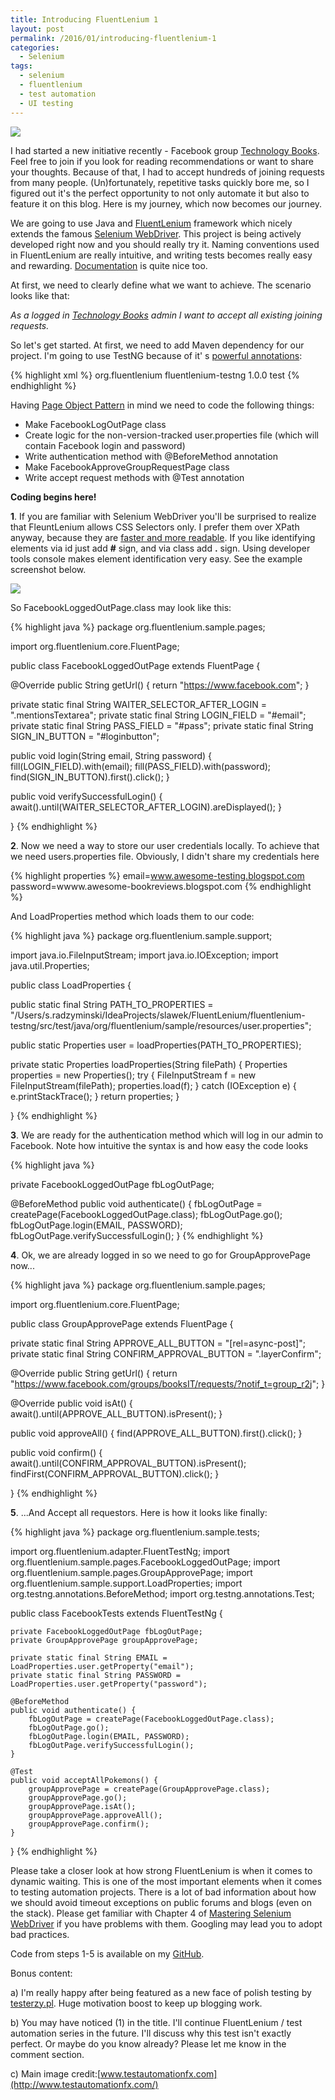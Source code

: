 ```yaml
---
title: Introducing FluentLenium 1
layout: post
permalink: /2016/01/introducing-fluentlenium-1
categories:
  - Selenium
tags:
  - selenium
  - fluentlenium
  - test automation
  - UI testing 
---
```


![](/images/blog/developer.png)

I had started a new initiative recently - Facebook group [Technology Books](https://www.facebook.com/groups/booksIT/).
Feel free to join if you look for reading recommendations or want to share your thoughts. Because of that, I had to
accept hundreds of joining requests from many people. (Un)fortunately, repetitive tasks quickly bore me, so I figured
out it's the perfect opportunity to not only automate it but also to feature it on this blog. Here is my journey, which
now becomes our journey.

We are going to use Java and [FluentLenium](https://github.com/FluentLenium/FluentLenium) framework which nicely extends
the famous [Selenium WebDriver](http://www.seleniumhq.org/projects/webdriver/). This project is being actively developed
right now and you should really try it. Naming conventions used in FluentLenium are really intuitive, and writing tests
becomes really easy and
rewarding. [Documentation](https://github.com/FluentLenium/FluentLenium/blob/master/README.markdown) is quite nice too.

At first, we need to clearly define what we want to achieve. The scenario looks like that:

_As a logged in [Technology Books](https://www.facebook.com/groups/booksIT/) admin I want to accept all existing joining
requests._

So let's get started. At first, we need to add Maven dependency for our project. I'm going to use TestNG because of it'
s [powerful annotations](http://www.softwaretestinghelp.com/testng-annotations-in-selenium/):

{% highlight xml %}
<dependency>
    <groupId>org.fluentlenium</groupId>
    <artifactId>fluentlenium-testng</artifactId>
    <version>1.0.0</version>
    <scope>test</scope>
</dependency>
{% endhighlight %}

Having [Page Object Pattern](http://martinfowler.com/bliki/PageObject.html) in mind we need to code the following
things:

- Make FacebookLogOutPage class  
- Create logic for the non-version-tracked user.properties file (which will contain Facebook login and password)
- Write authentication method with @BeforeMethod annotation
- Make FacebookApproveGroupRequestPage class
- Write accept request methods with @Test annotation

**Coding begins here!**

**1**. If you are familiar with Selenium WebDriver you'll be surprised to realize that FleuntLenium allows CSS Selectors
only. I prefer them over XPath anyway, because they
are [faster and more readable](http://elementalselenium.com/tips/32-xpath-vs-css). If you like identifying elements via
id just add **#** sign, and via class add **.** sign. Using developer tools console makes element identification very
easy. See the example screenshot below.

![](/images/blog/Screenshot%2B2016-01-17%2B09.03.34.png)

So FacebookLoggedOutPage.class may look like this:

{% highlight java %}
package org.fluentlenium.sample.pages;

import org.fluentlenium.core.FluentPage;

  public class FacebookLoggedOutPage extends FluentPage {

  @Override
  public String getUrl() {
    return "https://www.facebook.com";
  }

  private static final String WAITER_SELECTOR_AFTER_LOGIN = ".mentionsTextarea";
  private static final String LOGIN_FIELD = "#email";
  private static final String PASS_FIELD = "#pass";
  private static final String SIGN_IN_BUTTON = "#loginbutton";

  public void login(String email, String password) {
    fill(LOGIN_FIELD).with(email);
    fill(PASS_FIELD).with(password);
    find(SIGN_IN_BUTTON).first().click();
  }

  public void verifySuccessfulLogin() {
    await().until(WAITER_SELECTOR_AFTER_LOGIN).areDisplayed();
  }

}
{% endhighlight %}

**2**. Now we need a way to store our user credentials locally. To achieve that we need users.properties file.
Obviously, I didn't share my credentials here

{% highlight properties %}
email=www.awesome-testing.blogspot.com
password=wwww.awesome-bookreviews.blogspot.com
{% endhighlight %}

And LoadProperties method which loads them to our code:

{% highlight java %}
package org.fluentlenium.sample.support;

import java.io.FileInputStream;
import java.io.IOException;
import java.util.Properties;

  public class LoadProperties {

  public static final String PATH_TO_PROPERTIES = "/Users/s.radzyminski/IdeaProjects/slawek/FluentLenium/fluentlenium-testng/src/test/java/org/fluentlenium/sample/resources/user.properties";

  public static Properties user = loadProperties(PATH_TO_PROPERTIES);

  private static Properties loadProperties(String filePath) {
    Properties properties = new Properties();
    try {
        FileInputStream f = new FileInputStream(filePath);
        properties.load(f);
    } catch (IOException e) {
        e.printStackTrace();
    }
    return properties;
  }

}
{% endhighlight %}

**3**. We are ready for the authentication method which will log in our admin to Facebook. Note how intuitive the syntax
is and how easy the code looks

{% highlight java %}

   private FacebookLoggedOutPage fbLogOutPage;
   
   @BeforeMethod
    public void authenticate() {
        fbLogOutPage = createPage(FacebookLoggedOutPage.class);
        fbLogOutPage.go();
        fbLogOutPage.login(EMAIL, PASSWORD);
        fbLogOutPage.verifySuccessfulLogin();
    }
{% endhighlight %}

**4**. Ok, we are already logged in so we need to go for GroupApprovePage now...

{% highlight java %}
package org.fluentlenium.sample.pages;

import org.fluentlenium.core.FluentPage;

  public class GroupApprovePage extends FluentPage {

  private static final String APPROVE_ALL_BUTTON = "[rel=async-post]";
  private static final String CONFIRM_APPROVAL_BUTTON = ".layerConfirm";

  @Override
  public String getUrl() {
    return "https://www.facebook.com/groups/booksIT/requests/?notif_t=group_r2j";
  }

  @Override
  public void isAt() {
    await().until(APPROVE_ALL_BUTTON).isPresent();
  }

  public void approveAll() {
    find(APPROVE_ALL_BUTTON).first().click();
  }

  public void confirm() {
    await().until(CONFIRM_APPROVAL_BUTTON).isPresent();
    findFirst(CONFIRM_APPROVAL_BUTTON).click();
  }

}
{% endhighlight %}

**5**. ...And Accept all requestors. Here is how it looks like finally:

{% highlight java %}
package org.fluentlenium.sample.tests;

import org.fluentlenium.adapter.FluentTestNg;
import org.fluentlenium.sample.pages.FacebookLoggedOutPage;
import org.fluentlenium.sample.pages.GroupApprovePage;
import org.fluentlenium.sample.support.LoadProperties;
import org.testng.annotations.BeforeMethod;
import org.testng.annotations.Test;

public class FacebookTests extends FluentTestNg {

    private FacebookLoggedOutPage fbLogOutPage;
    private GroupApprovePage groupApprovePage;

    private static final String EMAIL = LoadProperties.user.getProperty("email");
    private static final String PASSWORD = LoadProperties.user.getProperty("password");

    @BeforeMethod
    public void authenticate() {
        fbLogOutPage = createPage(FacebookLoggedOutPage.class);
        fbLogOutPage.go();
        fbLogOutPage.login(EMAIL, PASSWORD);
        fbLogOutPage.verifySuccessfulLogin();
    }

    @Test
    public void acceptAllPokemons() {
        groupApprovePage = createPage(GroupApprovePage.class);
        groupApprovePage.go();
        groupApprovePage.isAt();
        groupApprovePage.approveAll();
        groupApprovePage.confirm();
    }

}
{% endhighlight %}

Please take a closer look at how strong FluentLenium is when it comes to dynamic waiting. This is one of the most
important elements when it comes to testing automation projects. There is a lot of bad information about how we should
avoid timeout exceptions on public forums and blogs (even on the stack). Please get familiar with Chapter 4
of [Mastering Selenium WebDriver](http://www.amazon.com/Mastering-Selenium-WebDriver-Mark-Collin/dp/1784394351) if you
have problems with them. Googling may lead you to adopt bad practices.

Code from steps 1-5 is available on my [GitHub](https://github.com/slawekradzyminski/awesome-testing.blogspot.com).

Bonus content:

a) I'm really happy after being featured as a new face of polish testing
by [testerzy.pl](http://www.testerzy.pl/baza-wiedzy/ludzie-i-trendy-w-polskim-testowaniu-2016). Huge motivation boost to
keep up blogging work.

b) You may have noticed (1) in the title. I'll continue FluentLenium / test automation series in the future. I'll
discuss why this test isn't exactly perfect. Or maybe do you know already? Please let me know in the comment section.

c) Main image credit:[www.testautomationfx.com](http://www.testautomationfx.com/)
